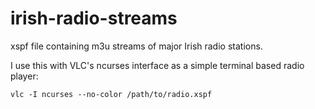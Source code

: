 # irish-radio-streams

xspf file containing m3u streams of major Irish radio stations.

I use this with VLC's ncurses interface as a simple terminal based radio player:
```
vlc -I ncurses --no-color /path/to/radio.xspf
```
